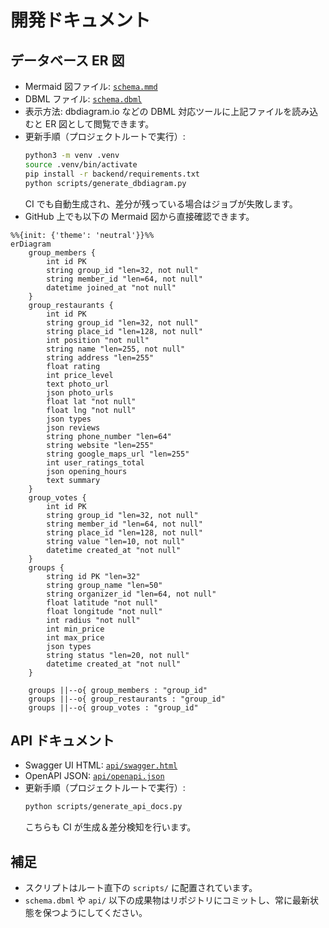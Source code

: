 # 開発ドキュメント

## データベース ER 図
- Mermaid 図ファイル: [`schema.mmd`](./schema.mmd)
- DBML ファイル: [`schema.dbml`](./schema.dbml)
- 表示方法: dbdiagram.io などの DBML 対応ツールに上記ファイルを読み込むと ER 図として閲覧できます。
- 更新手順（プロジェクトルートで実行）:
  ```bash
  python3 -m venv .venv
  source .venv/bin/activate
  pip install -r backend/requirements.txt
  python scripts/generate_dbdiagram.py
  ```
  CI でも自動生成され、差分が残っている場合はジョブが失敗します。
- GitHub 上でも以下の Mermaid 図から直接確認できます。
<!-- BEGIN ER MERMAID -->
```mermaid
%%{init: {'theme': 'neutral'}}%%
erDiagram
    group_members {
        int id PK
        string group_id "len=32, not null"
        string member_id "len=64, not null"
        datetime joined_at "not null"
    }
    group_restaurants {
        int id PK
        string group_id "len=32, not null"
        string place_id "len=128, not null"
        int position "not null"
        string name "len=255, not null"
        string address "len=255"
        float rating
        int price_level
        text photo_url
        json photo_urls
        float lat "not null"
        float lng "not null"
        json types
        json reviews
        string phone_number "len=64"
        string website "len=255"
        string google_maps_url "len=255"
        int user_ratings_total
        json opening_hours
        text summary
    }
    group_votes {
        int id PK
        string group_id "len=32, not null"
        string member_id "len=64, not null"
        string place_id "len=128, not null"
        string value "len=10, not null"
        datetime created_at "not null"
    }
    groups {
        string id PK "len=32"
        string group_name "len=50"
        string organizer_id "len=64, not null"
        float latitude "not null"
        float longitude "not null"
        int radius "not null"
        int min_price
        int max_price
        json types
        string status "len=20, not null"
        datetime created_at "not null"
    }

    groups ||--o{ group_members : "group_id"
    groups ||--o{ group_restaurants : "group_id"
    groups ||--o{ group_votes : "group_id"
```
<!-- END ER MERMAID -->

## API ドキュメント
- Swagger UI HTML: [`api/swagger.html`](./api/swagger.html)
- OpenAPI JSON: [`api/openapi.json`](./api/openapi.json)
- 更新手順（プロジェクトルートで実行）:
  ```bash
  python scripts/generate_api_docs.py
  ```
  こちらも CI が生成＆差分検知を行います。

## 補足
- スクリプトはルート直下の `scripts/` に配置されています。
- `schema.dbml` や `api/` 以下の成果物はリポジトリにコミットし、常に最新状態を保つようにしてください。
